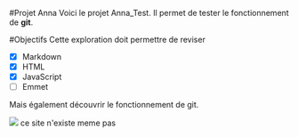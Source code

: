 #Projet Anna
Voici le projet Anna_Test.
Il permet de tester le fonctionnement de **git**.

#Objectifs
Cette exploration doit permettre de reviser
- [x] Markdown
- [x] HTML
- [x] JavaScript
- [ ] Emmet

Mais également découvrir le fonctionnement de git.

![](https//www.01gifs.com/smileys/refelxion/1.gif) ce site n'existe meme pas